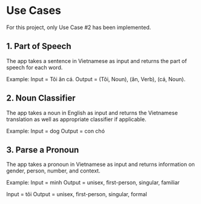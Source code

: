 # Use Cases
For this project, only Use Case #2 has been implemented.

## 1. Part of Speech
The app takes a sentence in Vietnamese as input and returns the part of speech for each word.

Example:
Input = Tôi ăn cá.
Output = (Tôi, Noun), (ăn, Verb), (cá, Noun).

## 2. Noun Classifier
The app takes a noun in English as input and returns the Vietnamese translation as well as appropriate classifier if applicable.

Example:
Input = dog
Output = con chó

## 3. Parse a Pronoun
The app takes a pronoun in Vietnamese as input and returns information on gender, person, number, and context.

Example:
Input = minh
Output = unisex, first-person, singular, familiar

Input = tôi
Output = unisex, first-person, singular, formal
